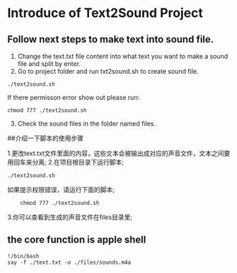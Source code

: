 # Introduce of Text2Sound Project

## Follow next steps to make text into sound file.

1. Change the text.txt file content into what text you want to make a sound file and split by enter.
2. Go to project folder and run txt2sound.sh to create sound file.

```shell
./text2sound.sh
```

If there permisson error show out please run:

```shell
chmod 777 ./text2sound.sh
```

3. Check the sound files in the folder named files.

##介绍一下脚本的使用步骤

1.更改text.txt文件里面的内容，这些文本会被输出成对应的声音文件，文本之间要用回车来分离;
2.在项目根目录下运行脚本;

```shell
./text2sound.sh
```

如果提示权限错误，请运行下面的脚本;

```shell
	chmod 777 ./text2sound.sh 
```

3.你可以查看到生成的声音文件在files目录里;

## the core function is apple shell

```shell
!/bin/bash
say -f ./text.txt -o ./files/sounds.m4a 
```
